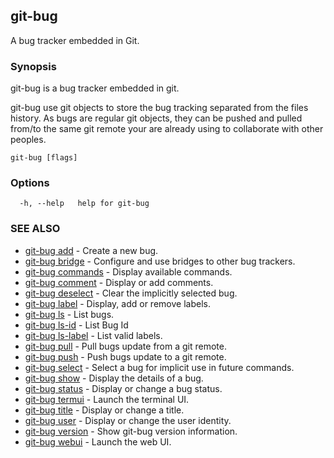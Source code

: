 ## git-bug

A bug tracker embedded in Git.

### Synopsis

git-bug is a bug tracker embedded in git.

git-bug use git objects to store the bug tracking separated from the files
history. As bugs are regular git objects, they can be pushed and pulled from/to
the same git remote your are already using to collaborate with other peoples.



```
git-bug [flags]
```

### Options

```
  -h, --help   help for git-bug
```

### SEE ALSO

* [git-bug add](git-bug_add.md)	 - Create a new bug.
* [git-bug bridge](git-bug_bridge.md)	 - Configure and use bridges to other bug trackers.
* [git-bug commands](git-bug_commands.md)	 - Display available commands.
* [git-bug comment](git-bug_comment.md)	 - Display or add comments.
* [git-bug deselect](git-bug_deselect.md)	 - Clear the implicitly selected bug.
* [git-bug label](git-bug_label.md)	 - Display, add or remove labels.
* [git-bug ls](git-bug_ls.md)	 - List bugs.
* [git-bug ls-id](git-bug_ls-id.md)	 - List Bug Id
* [git-bug ls-label](git-bug_ls-label.md)	 - List valid labels.
* [git-bug pull](git-bug_pull.md)	 - Pull bugs update from a git remote.
* [git-bug push](git-bug_push.md)	 - Push bugs update to a git remote.
* [git-bug select](git-bug_select.md)	 - Select a bug for implicit use in future commands.
* [git-bug show](git-bug_show.md)	 - Display the details of a bug.
* [git-bug status](git-bug_status.md)	 - Display or change a bug status.
* [git-bug termui](git-bug_termui.md)	 - Launch the terminal UI.
* [git-bug title](git-bug_title.md)	 - Display or change a title.
* [git-bug user](git-bug_user.md)	 - Display or change the user identity.
* [git-bug version](git-bug_version.md)	 - Show git-bug version information.
* [git-bug webui](git-bug_webui.md)	 - Launch the web UI.

